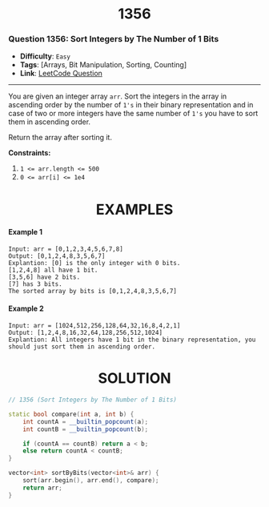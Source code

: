 <h1 align="center">1356</h1>

### Question 1356: Sort Integers by The Number of 1 Bits

-   **Difficulty**: `Easy`
-   **Tags**: [Arrays, Bit Manipulation, Sorting, Counting]
-   **Link**: [LeetCode Question](https://leetcode.com/problems/sort-integers-by-the-number-of-1-bits/description)

---

You are given an integer array `arr`. Sort the integers in the array in ascending order by the number of `1's` in their binary representation and in case of two or more integers have the same number of `1's` you have to sort them in ascending order.

Return the array after sorting it.

**Constraints:**

1. `1 <= arr.length <= 500`
2. `0 <= arr[i] <= 1e4`

<h1 align="center">EXAMPLES</h1>

#### **Example 1**

```
Input: arr = [0,1,2,3,4,5,6,7,8]
Output: [0,1,2,4,8,3,5,6,7]
Explantion: [0] is the only integer with 0 bits.
[1,2,4,8] all have 1 bit.
[3,5,6] have 2 bits.
[7] has 3 bits.
The sorted array by bits is [0,1,2,4,8,3,5,6,7]
```

#### **Example 2**

```
Input: arr = [1024,512,256,128,64,32,16,8,4,2,1]
Output: [1,2,4,8,16,32,64,128,256,512,1024]
Explantion: All integers have 1 bit in the binary representation, you should just sort them in ascending order.
```

<h1 align="center">SOLUTION</h1>

```cpp
// 1356 (Sort Integers by The Number of 1 Bits)

static bool compare(int a, int b) {
    int countA = __builtin_popcount(a);
    int countB = __builtin_popcount(b);

    if (countA == countB) return a < b;
    else return countA < countB;
}

vector<int> sortByBits(vector<int>& arr) {
    sort(arr.begin(), arr.end(), compare);
    return arr;
}
```
